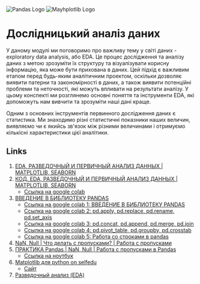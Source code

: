 
![Pandas Logo](https://upload.wikimedia.org/wikipedia/commons/thumb/e/ed/Pandas_logo.svg/1280px-Pandas_logo.svg.png)
![Mayhplotlib Logo](https://camo.githubusercontent.com/109927a15915074d15313889468aa9aa688de3b9e38cc4359a01f665d351114e/68747470733a2f2f6d6174706c6f746c69622e6f72672f5f7374617469632f6c6f676f322e737667)

# Дослідницький аналіз даних

У даному модулі ми поговоримо про важливу тему у світі даних - exploratory data analysis, або EDA. Це процес дослідження та аналізу даних з метою зрозуміти їх структуру та візуалізувати корисну інформацію, яка може бути прихована в даних. Цей підхід є важливим етапом перед будь-яким аналітичним проектом, оскільки дозволяє виявити патерни та закономірності в даних, а також виявити потенційні проблеми та неточності, які можуть впливати на результати аналізу. У цьому конспекті ми розглянемо основні поняття та інструменти EDA, які допоможуть нам вивчити та зрозуміти наші дані краще.

Одним з основних інструментів первинного дослідження даних є статистика. Ми знаходимо різні статистичні показники наших величин, виявляємо чи є якийсь зв'язок між різними величинами і отримуємо кількісні характеристики цієї аналітики.

## Links

1. [EDA, РАЗВЕДОЧНЫЙ И ПЕРВИЧНЫЙ АНАЛИЗ ДАННЫХ | MATPLOTLIB, SEABORN](https://www.youtube.com/watch?v=uJpDzHGUamg&ab_channel=machinelearrrning)
2. [КОД. EDA, РАЗВЕДОЧНЫЙ И ПЕРВИЧНЫЙ АНАЛИЗ ДАННЫХ | MATPLOTLIB, SEABORN](https://www.youtube.com/watch?v=28XZf0Fv9-0&t=2s&ab_channel=machinelearrrning)
   - [Ссылка на google colab](https://colab.research.google.com/drive/1UzeZKZvjuwYjzVyDjOaah9uyfAGOHQj3)
3. [ВВЕДЕНИЕ В БИБЛИОТЕКУ PANDAS](https://www.youtube.com/playlist?list=PLkJJmZ1EJno6F_nVeecHlmKhEXulXqbYe)
   - [Ссылка на google colab 1: ВВЕДЕНИЕ В БИБЛИОТЕКУ PANDAS](https://colab.research.google.com/drive/1YJdCdmkHkOTgviOf05QuZpoersxPSlZQ)
   - [Ссылка на google colab 2: pd.apply, pd.replace, pd.rename, pd.set_axis](https://colab.research.google.com/drive/1EhIEd39bB9W0Q9vz8Akyo9dsv4v7oO3F)
   - [Ссылка на google colab 3: pd.concat, pd.append, pd.merge, pd.join](https://colab.research.google.com/drive/1pSJY-VYW8U0oGaPDs4xCMrAb7yUKq2VU)
   - [Ссылка на google colab 4: pd.pivot_table, pd.groupby, pd.crosstab](https://colab.research.google.com/drive/1UtuuNzlqCMcALSZw2T350smqdACTidtx)
   - [Ссылка на google colab 5: Работа со строками в pandas](https://colab.research.google.com/drive/11YJoNh5VO18ivaMnM_ODaNETNSAnOBbm)
4. [NaN, Null | Что делать с пропусками? | Работа с пропусками](https://www.youtube.com/watch?v=lg3H1Kd0E4o&ab_channel=machinelearrrning)
5. [ПРАКТИКА Pandas | NaN, Null | Работа с пропусками в Pandas](https://www.youtube.com/playlist?list=PLkJJmZ1EJno6F_nVeecHlmKhEXulXqbYe)
   - [Ссылка на ноутбук](https://www.kaggle.com/code/julichitai/handle-nan-pandas/notebook)
6. [Matplotlib для python on selfedu](https://www.youtube.com/playlist?list=PLA0M1Bcd0w8xQx-X5a6eSEOYULNSnHN_p)
   - [Сайт](https://proproprogs.ru/modules/matplotlib-ustanovka-paketa-i-osnovnye-vozmozhnosti)
7. [Разведочный анализ (EDA)](https://habr.com/ru/companies/otus/articles/752434/)
